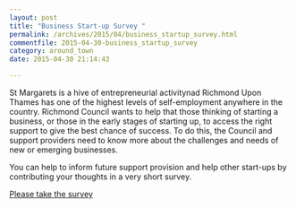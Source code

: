 ```yaml
---
layout: post
title: "Business Start-up Survey "
permalink: /archives/2015/04/business_startup_survey.html
commentfile: 2015-04-30-business_startup_survey
category: around_town
date: 2015-04-30 21:14:43

---
```


St Margarets is a hive of entrepreneurial activitynad Richmond Upon Thames has one of the highest levels of self-employment anywhere in the country. Richmond Council wants to help that those thinking of starting a business, or those in the early stages of starting up, to access the right support to give the best chance of success. To do this, the Council and support providers need to know more about the challenges and needs of new or emerging businesses.

You can help to inform future support provision and help other start-ups by contributing your thoughts in a very short survey.

[Please take the survey](https://consultation.richmond.gov.uk/community-engagement/business-startup-and-survey)

